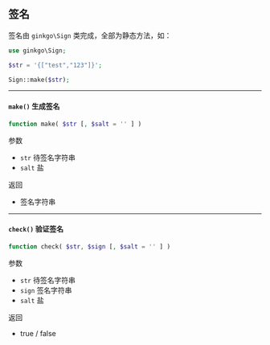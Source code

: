 ## 签名

签名由 `ginkgo\Sign` 类完成，全部为静态方法，如：

``` php
use ginkgo\Sign;

$str = '{["test","123"]}';

Sign::make($str);
```
----------

#### `make()` 生成签名

``` php
function make( $str [, $salt = '' ] )
```

参数

* `str` 待签名字符串
* `salt` 盐

返回

* 签名字符串

----------

#### `check()` 验证签名

``` php
function check( $str, $sign [, $salt = '' ] )
```

参数

* `str` 待签名字符串
* `sign` 签名字符串
* `salt` 盐

返回

* true / false
